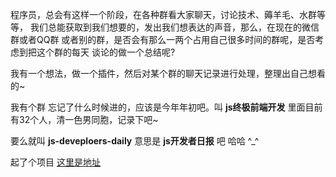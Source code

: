 程序员，总会有这样一个阶段，在各种群看大家聊天，讨论技术、薅羊毛、水群等等，
我们总能获取到我们想要的，发出我们想表达的声音，那么，在现在的微信群或者QQ群
或者别的群，是否会有那么一两个占用自己很多时间的群呢，是否考虑到把这个群的每天
谈论的做一个总结呢?

我有一个想法，做一个插件，然后对某个群的聊天记录进行处理，整理出自己想看的~

我有个群 忘记了什么时候进的，应该是今年年初吧。叫 __js终极前端开发__ 里面目前
有32个人，清一色男同胞，记录下吧~

要么就叫 __js-deveploers-daily__ 意思是 __js开发者日报__ 吧 哈哈 ^_^

起了个项目 [这里是地址](https://github.com/eyea/Developer-Daily)
